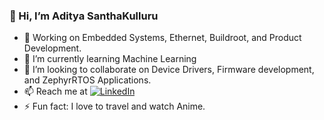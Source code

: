 ### 👋 Hi, I’m Aditya SanthaKulluru 
- 👀 Working on Embedded Systems, Ethernet, Buildroot, and Product Development.
- 🌱 I’m currently learning Machine Learning
- 💞️ I’m looking to collaborate on Device Drivers, Firmware development, and ZephyrRTOS Applications.
- 📫 Reach me at [![LinkedIn](https://img.shields.io/badge/LinkedIn-Profile-blue)](https://www.linkedin.com/in/aditya-santha/)
- ⚡ Fun fact: I love to travel and watch Anime.

<!--
aditya-sk/aditya-sk is a ✨ special ✨ repository because its `README.md` (this file) appears on your GitHub profile.
You can click the Preview link to take a look at your changes.
--->
